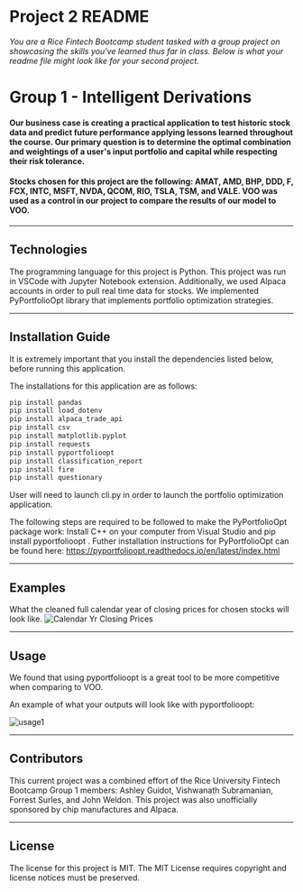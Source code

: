 # Project 2 README

*You are a Rice Fintech Bootcamp student tasked with a group project on showcasing the skills you've learned thus far in class. Below is what your readme file might look like for your second project.*

# Group 1 - Intelligent Derivations



####

####
#### Our business case is creating a practical application to test historic stock data and predict future performance applying lessons learned throughout the course. Our primary question is to determine the optimal combination and weightings of a user's input portfolio and capital while respecting their risk tolerance.
####
#### Stocks chosen for this project are the following: AMAT, AMD, BHP, DDD, F, FCX, INTC, MSFT, NVDA, QCOM, RIO, TSLA, TSM, and VALE. VOO was used as a control in our project to compare the results of our model to VOO.
---

## Technologies

The programming language for this project is Python. This project was run in VSCode with Jupyter Notebook extension. Additionally, we used Alpaca accounts in order to pull real time data for stocks. We implemented PyPortfolioOpt library that implements portfolio optimization strategies.



---

## Installation Guide

It is extremely important that you install the dependencies listed below, before running this application.

The installations for this application are as follows:
```python
pip install pandas
pip install load_dotenv
pip install alpaca_trade_api
pip install csv
pip install matplotlib.pyplot
pip install requests
pip install pyportfolioopt
pip install classification_report
pip install fire
pip install questionary
```
User will need to launch cli.py in order to launch the portfolio optimization application.


The following steps are required to be followed to make the PyPortfolioOpt package work: Install C++ on your computer from Visual Studio and pip install pyportfolioopt .
Futher installation instructions for PyPortfolioOpt can be found here: https://pyportfolioopt.readthedocs.io/en/latest/index.html

---

## Examples

What the cleaned full calendar year of closing prices for chosen stocks will look like.
![Calendar Yr Closing Prices](https://user-images.githubusercontent.com/85652410/136720277-535ac9c8-7bd1-4387-a6a1-a580780ce352.png)



---

## Usage

We found that using pyportfolioopt is a great tool to be more competitive when comparing to VOO.

An example of what your outputs will look like with pyportfolioopt:

![usage1](https://user-images.githubusercontent.com/85652410/136723182-eb972e18-bf42-4a51-926e-81fc23a8b10a.PNG)



---

## Contributors

This current project was a combined effort of the Rice University Fintech Bootcamp Group 1 members: Ashley Guidot, Vishwanath Subramanian, Forrest Surles, and John Weldon. This project was also unofficially sponsored by chip manufactures and Alpaca.

---

## License

The license for this project is MIT. The MIT License requires copyright and license notices must be preserved.
